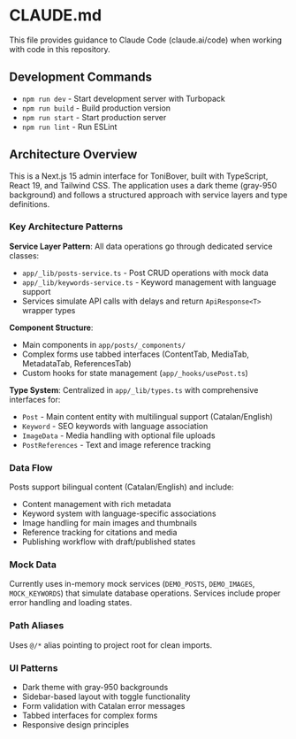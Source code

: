 # CLAUDE.md

This file provides guidance to Claude Code (claude.ai/code) when working with code in this repository.

## Development Commands

- `npm run dev` - Start development server with Turbopack
- `npm run build` - Build production version
- `npm run start` - Start production server
- `npm run lint` - Run ESLint

## Architecture Overview

This is a Next.js 15 admin interface for ToniBover, built with TypeScript, React 19, and Tailwind CSS. The application uses a dark theme (gray-950 background) and follows a structured approach with service layers and type definitions.

### Key Architecture Patterns

**Service Layer Pattern**: All data operations go through dedicated service classes:
- `app/_lib/posts-service.ts` - Post CRUD operations with mock data
- `app/_lib/keywords-service.ts` - Keyword management with language support
- Services simulate API calls with delays and return `ApiResponse<T>` wrapper types

**Component Structure**: 
- Main components in `app/posts/_components/`
- Complex forms use tabbed interfaces (ContentTab, MediaTab, MetadataTab, ReferencesTab)
- Custom hooks for state management (`app/_hooks/usePost.ts`)

**Type System**: Centralized in `app/_lib/types.ts` with comprehensive interfaces for:
- `Post` - Main content entity with multilingual support (Catalan/English)
- `Keyword` - SEO keywords with language association
- `ImageData` - Media handling with optional file uploads
- `PostReferences` - Text and image reference tracking

### Data Flow

Posts support bilingual content (Catalan/English) and include:
- Content management with rich metadata
- Keyword system with language-specific associations
- Image handling for main images and thumbnails
- Reference tracking for citations and media
- Publishing workflow with draft/published states

### Mock Data

Currently uses in-memory mock services (`DEMO_POSTS`, `DEMO_IMAGES`, `MOCK_KEYWORDS`) that simulate database operations. Services include proper error handling and loading states.

### Path Aliases

Uses `@/*` alias pointing to project root for clean imports.

### UI Patterns

- Dark theme with gray-950 backgrounds
- Sidebar-based layout with toggle functionality
- Form validation with Catalan error messages
- Tabbed interfaces for complex forms
- Responsive design principles